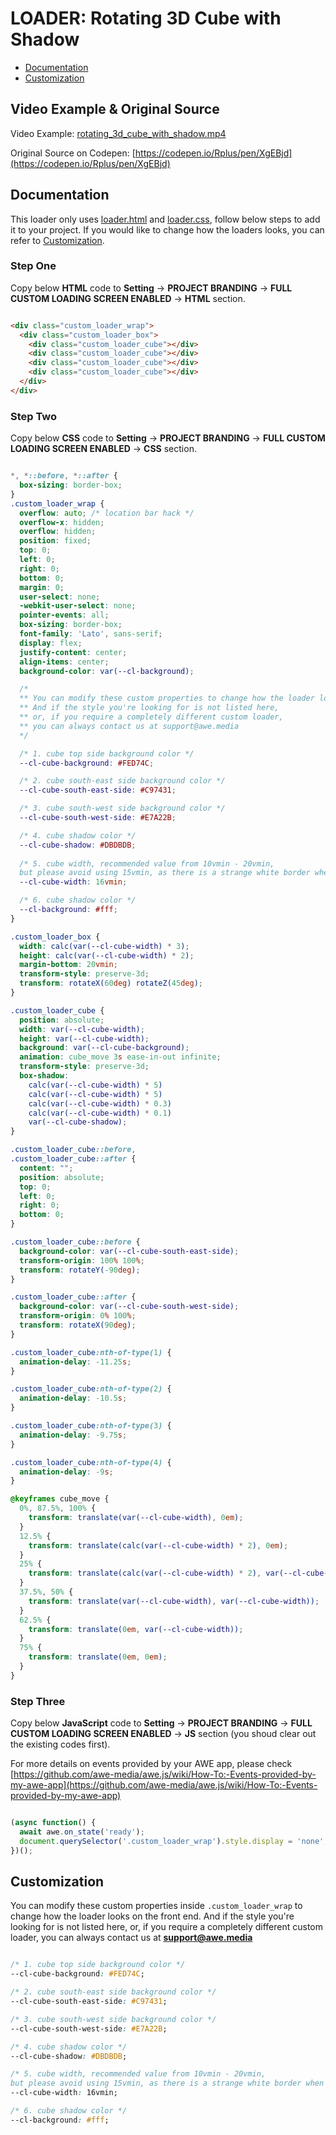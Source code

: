 # LOADER: Rotating 3D Cube with Shadow

- [Documentation](#documentation)
- [Customization](#customization)

## Video Example & Original Source


Video Example: [rotating_3d_cube_with_shadow.mp4](rotating_3d_cube_with_shadow.mp4)

Original Source on Codepen: [https://codepen.io/Rplus/pen/XgEBjd](https://codepen.io/Rplus/pen/XgEBjd)


## Documentation

This loader only uses [loader.html](loader.html) and [loader.css](loader.css), follow below steps to add it to your project. If you would like to change how the loaders looks, you can refer to [Customization](#customization).


### Step One

Copy below **HTML** code to **Setting** -> **PROJECT BRANDING** -> **FULL CUSTOM LOADING SCREEN ENABLED** -> **HTML** section.


```html

<div class="custom_loader_wrap">
  <div class="custom_loader_box">
    <div class="custom_loader_cube"></div>
    <div class="custom_loader_cube"></div>
    <div class="custom_loader_cube"></div>
    <div class="custom_loader_cube"></div>
  </div>
</div>


```

### Step Two

Copy below **CSS** code to **Setting** -> **PROJECT BRANDING** -> **FULL CUSTOM LOADING SCREEN ENABLED** -> **CSS** section.

```css

*, *::before, *::after {
  box-sizing: border-box;
}
.custom_loader_wrap {
  overflow: auto; /* location bar hack */
  overflow-x: hidden;
  overflow: hidden;
  position: fixed;
  top: 0;
  left: 0;
  right: 0;
  bottom: 0;
  margin: 0;
  user-select: none;
  -webkit-user-select: none;
  pointer-events: all;
  box-sizing: border-box;
  font-family: 'Lato', sans-serif;
  display: flex;
  justify-content: center;
  align-items: center;
  background-color: var(--cl-background);

  /*
  ** You can modify these custom properties to change how the loader looks on the front end.
  ** And if the style you're looking for is not listed here, 
  ** or, if you require a completely different custom loader,
  ** you can always contact us at support@awe.media
  */

  /* 1. cube top side background color */
  --cl-cube-background: #FED74C;

  /* 2. cube south-east side background color */
  --cl-cube-south-east-side: #C97431;

  /* 3. cube south-west side background color */
  --cl-cube-south-west-side: #E7A22B;

  /* 4. cube shadow color */
  --cl-cube-shadow: #DBDBDB;
  
  /* 5. cube width, recommended value from 10vmin - 20vmin,
  but please avoid using 15vmin, as there is a strange white border when viewed on iPhone */
  --cl-cube-width: 16vmin;

  /* 6. cube shadow color */
  --cl-background: #fff;
}

.custom_loader_box {
  width: calc(var(--cl-cube-width) * 3);
  height: calc(var(--cl-cube-width) * 2);
  margin-bottom: 20vmin;
  transform-style: preserve-3d;
  transform: rotateX(60deg) rotateZ(45deg);
}

.custom_loader_cube {
  position: absolute;
  width: var(--cl-cube-width);
  height: var(--cl-cube-width);
  background: var(--cl-cube-background);
  animation: cube_move 3s ease-in-out infinite;
  transform-style: preserve-3d;
  box-shadow: 
    calc(var(--cl-cube-width) * 5) 
    calc(var(--cl-cube-width) * 5)
    calc(var(--cl-cube-width) * 0.3)
    calc(var(--cl-cube-width) * 0.1)
    var(--cl-cube-shadow);
}

.custom_loader_cube::before,
.custom_loader_cube::after {
  content: "";
  position: absolute;
  top: 0;
  left: 0;
  right: 0;
  bottom: 0;
}

.custom_loader_cube::before {
  background-color: var(--cl-cube-south-east-side);
  transform-origin: 100% 100%;
  transform: rotateY(-90deg);
}

.custom_loader_cube::after {
  background-color: var(--cl-cube-south-west-side);
  transform-origin: 0% 100%;
  transform: rotateX(90deg);
}

.custom_loader_cube:nth-of-type(1) {
  animation-delay: -11.25s;
}

.custom_loader_cube:nth-of-type(2) {
  animation-delay: -10.5s;
}

.custom_loader_cube:nth-of-type(3) {
  animation-delay: -9.75s;
}

.custom_loader_cube:nth-of-type(4) {
  animation-delay: -9s;
}

@keyframes cube_move {
  0%, 87.5%, 100% {
    transform: translate(var(--cl-cube-width), 0em);
  }
  12.5% {
    transform: translate(calc(var(--cl-cube-width) * 2), 0em);
  }
  25% {
    transform: translate(calc(var(--cl-cube-width) * 2), var(--cl-cube-width));
  }
  37.5%, 50% {
    transform: translate(var(--cl-cube-width), var(--cl-cube-width));
  }
  62.5% {
    transform: translate(0em, var(--cl-cube-width));
  }
  75% {
    transform: translate(0em, 0em);
  }
}


```

### Step Three

Copy below **JavaScript** code to **Setting** -> **PROJECT BRANDING** -> **FULL CUSTOM LOADING SCREEN ENABLED** -> **JS** section (you shoud clear out the existing codes first).

For more details on events provided by your AWE app, please check [https://github.com/awe-media/awe.js/wiki/How-To:-Events-provided-by-my-awe-app](https://github.com/awe-media/awe.js/wiki/How-To:-Events-provided-by-my-awe-app)


```javascript

(async function() { 
  await awe.on_state('ready'); 
  document.querySelector('.custom_loader_wrap').style.display = 'none'; 
})();


```

## Customization

You can modify these custom properties inside `.custom_loader_wrap` to change how the loader looks on the front end. And if the style you're looking for is not listed here, or, if you require a completely different custom loader, you can always contact us at **support@awe.media**

```css

/* 1. cube top side background color */
--cl-cube-background: #FED74C;

/* 2. cube south-east side background color */
--cl-cube-south-east-side: #C97431;

/* 3. cube south-west side background color */
--cl-cube-south-west-side: #E7A22B;

/* 4. cube shadow color */
--cl-cube-shadow: #DBDBDB;

/* 5. cube width, recommended value from 10vmin - 20vmin,
but please avoid using 15vmin, as there is a strange white border when viewed on iPhone */
--cl-cube-width: 16vmin;

/* 6. cube shadow color */
--cl-background: #fff;


```




